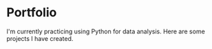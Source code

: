 # Portfolio
I'm currently practicing using Python for data analysis. Here are some projects I have created.

